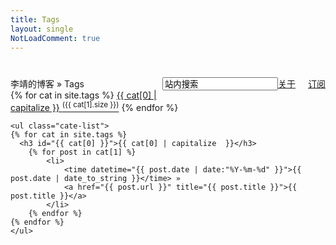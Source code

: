 ```yaml
---
title: Tags
layout: single
NotLoadComment: true
---
```

<form class="page-loc" style="margin:0;margin-top:40px;" method="GET" action="/search">
    <span style="float:right"><input type="text" class="web-search" name ="q" value="站内搜索" /><a href="http://swinghu.github.com/about.html">关于</a><a href="http://swinghu.github.com/atom.xml" class="page-rss" style="margin-left: 20px;">订阅</a></span>
    李靖的博客 » Tags
</form>
<div class="categories">
	<div class="cate-title">
	{% for cat in site.tags %}
		<a href="#{{ cat[0] }}" title="{{ cat[0] }}" rel="{{ cat[1].size }}">{{ cat[0] | capitalize }} <sup>({{ cat[1].size }})</sup></a>
	{% endfor %}
	</div>

	<ul class="cate-list">
	{% for cat in site.tags %}
	  <h3 id="{{ cat[0] }}">{{ cat[0] | capitalize  }}</h3>
		{% for post in cat[1] %}
			<li>
				<time datetime="{{ post.date | date:"%Y-%m-%d" }}">{{ post.date | date_to_string }}</time> » 
				<a href="{{ post.url }}" title="{{ post.title }}">{{ post.title }}</a>
			</li>
		{% endfor %}
	{% endfor %}
	</ul>
</div>
